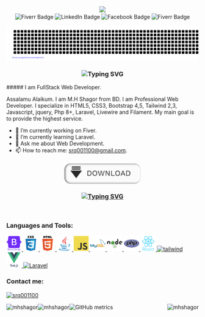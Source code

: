 <div id="header" align="center">
  <img src="https://media.giphy.com/media/gjrYDwbjnK8x36xZIO/giphy.gif" width="100"/>
  <div id="badges" align="center">
     <a href="https://www.fiverr.com/mhshagor" style="text-decoration: none" target="_blank">
         <img src="https://img.shields.io/badge/Fiverr-darkgreen?style=for-the-badge&logo=fiverr&logoColor=white" alt="Fiverr Badge"/>
     </a>
    <a href="https://www.linkedin.com/in/m-h-shagor/" style="text-decoration: none"  target="_blank">
        <img src="https://img.shields.io/badge/LinkedIn-blue?style=for-the-badge&logo=linkedin&logoColor=white" alt="LinkedIn Badge"/>
    </a>
    <!--
    <a href="https://www.youtube.com/@webdevmaruf" style="text-decoration: none"  target="_blank">
        <img src="https://img.shields.io/badge/YouTube-red?style=for-the-badge&logo=youtube&logoColor=white" alt="Youtube Badge"/>
    </a>
    <a href="https://twitter.com/Maruf23350252" style="text-decoration: none"  target="_blank">
        <img src="https://img.shields.io/badge/Twitter-blue?style=for-the-badge&logo=twitter&logoColor=white" alt="Twitter Badge"/>
    </a>
    -->
    <a href="https://www.facebook.com/mhshagor97/" style="text-decoration: none"  target="_blank">
        <img src="https://img.shields.io/badge/Facebook-blue?style=for-the-badge&logo=facebook&logoColor=white" alt="Facebook Badge"/>
    </a>
     <a href="https://www.instagram.com/mhshagor97" style="text-decoration: none"  target="_blank">
        <img src="https://img.shields.io/badge/Instagram-red?style=for-the-badge&logo=instagram&logoColor=white" alt="Fiverr Badge"/>
     </a>
  </div>
  <div align="center">
  
  ![SHAGOR](gitartwork.svg)
    <h3 align="center"><a href="https://git.io/typing-svg"></a>
      <img src="https://readme-typing-svg.demolab.com?font=Fira+Code&weight=600&size=30&pause=1500&color=ffcc00&center=true&vCenter=true&width=550&lines=Hey👋%2C+I'm+M.H+SHAGOR+From+BD"
        alt="Typing SVG" />
    </h3>
  </div>
</div>
##### I am FullStack Web Developer.

Assalamu Alaikum. 
 I am M.H Shagor from BD. I am Professional Web Developer. I specialize in HTML5, CSS3, Bootstrap 4,5, Tailwind 2,3, Javascript, jquery, Php 8+, Laravel, Livewire and Filament. My main goal is to provide the highest service. 
- 🔭 I’m currently working on Fiver. 
- 🌱 I’m currently learning Laravel. 
- 💬 Ask me about Web Development. 
- 📫 How to reach me: srq001100@gmail.com.
<!-- Download CV -->
<div style="text-align: center;">
  <a href="https://drive.google.com/file/d/1F8VCsNQn7A1FItTXkf84pdlwgP6rcpto/view?usp=sharing" style="text-decoration: none"  target="_blank">
     <img src="https://github.com/mhshagor/mhshagor/blob/main/Download.gif" style="display:block;margin-top:20px;margin-left:auto;margin-right:auto;width:200px;max-width:80%;height:auto;" alt="dnld" border="0">
  </a> 
</div>
 <div align="center">
    <h3 align="center">
      <a href="https://github.com/mhshagor">
        <img src="https://readme-typing-svg.demolab.com?font=poppins&weight=800&size=40&pause=1000&color=F75311&background=D7FF2D00&center=true&vCenter=true&width=1000&height=100&lines=Don't+Forget+to+Click+Follow+😊"
        alt="Typing SVG" />
        </a>
    </h3>
  </div>

<p align="left"> <a href="https://twitter.com/" target="blank"><img src="https://img.shields.io/twitter/follow/?logo=twitter&style=for-the-badge" alt="" /></a> </p>

<h3 align="left">Languages and Tools:</h3>
<p align="left"> 
      <a href="https://getbootstrap.com" target="_blank" rel="noreferrer"> <img src="https://raw.githubusercontent.com/devicons/devicon/master/icons/bootstrap/bootstrap-plain-wordmark.svg" alt="bootstrap" width="40" height="40"/> </a> 
      <a href="https://www.w3schools.com/css/" target="_blank" rel="noreferrer"> <img src="https://raw.githubusercontent.com/devicons/devicon/master/icons/css3/css3-original-wordmark.svg" alt="css3" width="40" height="40"/> </a> 
      <a href="https://www.w3.org/html/" target="_blank" rel="noreferrer"> <img src="https://raw.githubusercontent.com/devicons/devicon/master/icons/html5/html5-original-wordmark.svg" alt="html5" width="40" height="40"/> </a> 
      <a href="https://www.java.com" target="_blank" rel="noreferrer"> <img src="https://raw.githubusercontent.com/devicons/devicon/master/icons/java/java-original.svg" alt="java" width="40" height="40"/> </a> 
      <a href="https://developer.mozilla.org/en-US/docs/Web/JavaScript" target="_blank" rel="noreferrer"> <img src="https://raw.githubusercontent.com/devicons/devicon/master/icons/javascript/javascript-original.svg" alt="javascript" width="40" height="40"/> </a> 
      <a href="https://www.mysql.com/" target="_blank" rel="noreferrer"> <img src="https://raw.githubusercontent.com/devicons/devicon/master/icons/mysql/mysql-original-wordmark.svg" alt="mysql" width="40" height="40"/> </a> 
      <a href="https://nodejs.org" target="_blank" rel="noreferrer"> <img src="https://raw.githubusercontent.com/devicons/devicon/master/icons/nodejs/nodejs-original-wordmark.svg" alt="nodejs" width="40" height="40"/> </a> 
      <a href="https://www.php.net" target="_blank" rel="noreferrer"> <img src="https://raw.githubusercontent.com/devicons/devicon/master/icons/php/php-original.svg" alt="php" width="40" height="40"/> </a> 
      <a href="https://reactjs.org/" target="_blank" rel="noreferrer"> <img src="https://raw.githubusercontent.com/devicons/devicon/master/icons/react/react-original-wordmark.svg" alt="react" width="40" height="40"/> </a> 
      <a href="https://tailwindcss.com/" target="_blank" rel="noreferrer"> <img src="https://www.vectorlogo.zone/logos/tailwindcss/tailwindcss-icon.svg" alt="tailwind" width="40" height="40"/> </a> 
      <a href="https://vuejs.org/" target="_blank" rel="noreferrer"> <img src="https://raw.githubusercontent.com/devicons/devicon/master/icons/vuejs/vuejs-original-wordmark.svg" alt="vuejs" width="40" height="40"/> </a> 
      <a href="https://laravel.com" target="_blank" rel="noreferrer"> <img src="https://www.vectorlogo.zone/logos/laravel/laravel-icon.svg" alt="Laravel" width="40" height="40"/> </a> 
</p>

<h3 align="left">Contact me:</h3>
<p align="left">
      <a href="https://www.facebook.com/mhshagor97" target="blank"><img align="center" src="https://raw.githubusercontent.com/rahuldkjain/github-profile-readme-generator/master/src/images/icons/Social/facebook.svg" alt="srq001100" height="30" width="40" /></a>  
</p>

<p><img align="left" src="https://github-readme-stats.vercel.app/api?username=mhshagor&theme=highcontrast&show_icons=true&locale=en" alt="mhshagor" /></p>

<p><img align="right" src="https://github-readme-stats.vercel.app/api/top-langs?username=mhshagor&theme=highcontrast&show_icons=true&locale=en&layout=compact" alt="mhshagor" /></p>

<p><img align="left" src="https://github-readme-streak-stats.herokuapp.com/?user=mhshagor&theme=highcontrast&show_icons=true" alt="mhshagor" /></p>

![GitHub metrics](https://metrics.lecoq.io/mhshagor)  

